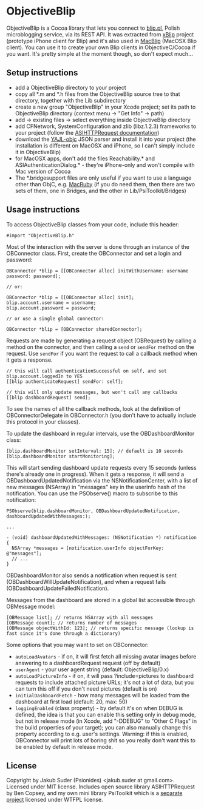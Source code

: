 # ObjectiveBlip

ObjectiveBlip is a Cocoa library that lets you connect to [blip.pl](http://blip.pl), Polish microblogging service,
via its REST API. It was extracted from [xBlip](http://github.com/psionides/xblip) project (prototype iPhone client for
Blip) and it's also used in [MacBlip](http://github.com/psionides/MacBlip) (MacOSX Blip client). You can use it to
create your own Blip clients in ObjectiveC/Cocoa if you want. It's pretty simple at the moment though, so don't expect
much...

## Setup instructions

* add a ObjectiveBlip directory to your project
* copy all \*.m and \*.h files from the ObjectiveBlip source tree to that directory, together with the Lib subdirectory
* create a new group "ObjectiveBlip" in your Xcode project; set its path to ObjectiveBlip directory (context menu ->
  "Get Info" -> path)
* add -> existing files -> select everything inside ObjectiveBlip directory
* add CFNetwork, SystemConfiguration and zlib (libz.1.2.3) frameworks to your project (follow the
  [ASIHTTPRequest documentation](http://allseeing-i.com/ASIHTTPRequest/Setup-instructions))
* download the [YAJL-objc](http://github.com/gabriel/yajl-objc) JSON parser and install it into your project (the
  installation is different on MacOSX and iPhone, so I can't simply include it in ObjectiveBlip)
* for MacOSX apps, don't add the files Reachability.\* and ASIAuthenticationDialog.\* - they're iPhone-only and won't
  compile with Mac version of Cocoa
* The \*.bridgesupport files are only useful if you want to use a language other than ObjC, e.g.
  [MacRuby](http://macruby.org) (if you do need them, then there are two sets of them, one in Bridges, and the other
  in Lib/PsiToolkit/Bridges)

## Usage instructions

To access ObjectiveBlip classes from your code, include this header:

    #import "ObjectiveBlip.h"

Most of the interaction with the server is done through an instance of the OBConnector class. First, create the
OBConnector and set a login and password:

    OBConnector *blip = [[OBConnector alloc] initWithUsername: username password: password];
    
    // or:
    
    OBConnector *blip = [[OBConnector alloc] init];
    blip.account.username = username;
    blip.account.password = password;
    
    // or use a single global connector:
    
    OBConnector *blip = [OBConnector sharedConnector];

Requests are made by generating a request object (OBRequest) by calling a method on the connector, and then calling
a `send` or `sendFor` method on the request. Use `sendFor` if you want the request to call a callback method when
it gets a response.

    // this will call authenticationSuccessful on self, and set blip.account.loggedIn to YES
    [[blip authenticateRequest] sendFor: self];
    
    // this will only update messages, but won't call any callbacks
    [[blip dashboardRequest] send];

To see the names of all the callback methods, look at the definition of OBConnectorDelegate in OBConnector.h
(you don't have to actually include this protocol in your classes).

To update the dashboard in regular intervals, use the OBDashboardMonitor class:

    [blip.dashboardMonitor setInterval: 15]; // default is 10 seconds
    [blip.dashboardMonitor startMonitoring];

This will start sending dashboard update requests every 15 seconds (unless there's already one in progress). When it
gets a response, it will send a OBDashboardUpdatedNotification via the NSNotificationCenter, with a list of new messages
(NSArray) in "messages" key in the userInfo hash of the notification. You can use the PSObserve() macro to subscribe to
this notification:

    PSObserve(blip.dashboardMonitor, OBDashboardUpdatedNotification, dashboardUpdatedWithMessages:);
    
    ...
    
    - (void) dashboardUpdatedWithMessages: (NSNotification *) notification {
      NSArray *messages = [notification.userInfo objectForKey: @"messages"];
      // ...
    }

OBDashboardMonitor also sends a notification when request is sent (OBDashboardWillUpdateNotification), and when a
request fails (OBDashboardUpdateFailedNotification).

Messages from the dashboard are stored in a global list accessible through OBMessage model:

    [OBMessage list]; // returns NSArray with all messages
    [OBMessage count]; // returns number of messages
    [OBMessage objectWithId: 123]; // returns specific message (lookup is fast since it's done through a dictionary)

Some options that you may want to set on OBConnector:

* `autoLoadAvatars` - if on, it will first fetch all missing avatar images before answering to a dashboardRequest
  request (off by default)
* `userAgent` - your user agent string (default: ObjectiveBlip/0.x)
* `autoLoadPictureInfo` - if on, it will pass ?include=pictures to dashboard requests to include attached picture URLs;
  it's not a lot of data, but you can turn this off if you don't need pictures (default is on)
* `initialDashboardFetch` - how many messages will be loaded from the dashboard at first load (default: 20, max: 50)
* `loggingEnabled` (class property) - by default it's on when DEBUG is defined, the idea is that you can enable this
  setting only in debug mode, but not in release mode (in Xcode, add "-DDEBUG" to "Other C Flags" in the build
  properties of your target); you can also manually change this property according to e.g. user's settings. Warning:
  if this is enabled, OBConnector will print lots of boring shit so you really don't want this to be enabled by default
  in release mode.


## License

Copyright by Jakub Suder (Psionides) <jakub.suder at gmail.com>. Licensed under MIT license.
Includes open source library ASIHTTPRequest by Ben Copsey, and my own mini library PsiToolkit which is a
[separate project](http://github.com/psionides/PsiToolkit) licensed under WTFPL license.
